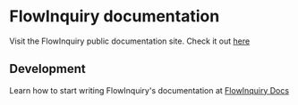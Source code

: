 # FlowInquiry documentation

Visit the FlowInquiry public documentation site. Check it out [here](https://docs.flowinquiry.io)

## Development

Learn how to start writing FlowInquiry's documentation at [FlowInquiry Docs](https://docs.flowinquiry.io/documentation)
